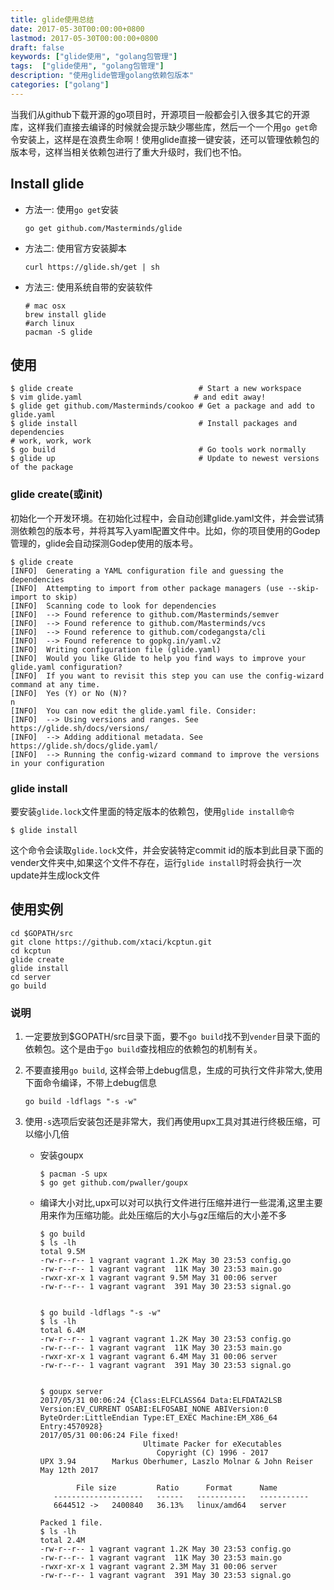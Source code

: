 ```yaml
---
title: glide使用总结
date: 2017-05-30T00:00:00+0800
lastmod: 2017-05-30T00:00:00+0800
draft: false
keywords: ["glide使用", "golang包管理"]
tags:  ["glide使用", "golang包管理"]
description: "使用glide管理golang依赖包版本"
categories: ["golang"]
---
```


当我们从github下载开源的go项目时，开源项目一般都会引入很多其它的开源库，这样我们直接去编译的时候就会提示缺少哪些库，然后一个一个用`go get`命令安装上，这样是在浪费生命啊！使用glide直接一键安装，还可以管理依赖包的版本号，这样当相关依赖包进行了重大升级时，我们也不怕。

## Install glide

* 方法一: 使用`go get`安装

    ```
    go get github.com/Masterminds/glide
    ```
* 方法二: 使用官方安装脚本

    ```
    curl https://glide.sh/get | sh
    ```
* 方法三: 使用系统自带的安装软件

    ```
    # mac osx
    brew install glide
    #arch linux
    pacman -S glide
    ```

## 使用

```
$ glide create                            # Start a new workspace
$ vim glide.yaml                         # and edit away!
$ glide get github.com/Masterminds/cookoo # Get a package and add to glide.yaml
$ glide install                           # Install packages and dependencies
# work, work, work
$ go build                                # Go tools work normally
$ glide up                                # Update to newest versions of the package
```

### glide create(或init)

初始化一个开发环境。在初始化过程中，会自动创建glide.yaml文件，并会尝试猜测依赖包的版本号，并将其写入yaml配置文件中。比如，你的项目使用的Godep管理的，glide会自动探测Godep使用的版本号。

```
$ glide create
[INFO]	Generating a YAML configuration file and guessing the dependencies
[INFO]	Attempting to import from other package managers (use --skip-import to skip)
[INFO]	Scanning code to look for dependencies
[INFO]	--> Found reference to github.com/Masterminds/semver
[INFO]	--> Found reference to github.com/Masterminds/vcs
[INFO]	--> Found reference to github.com/codegangsta/cli
[INFO]	--> Found reference to gopkg.in/yaml.v2
[INFO]	Writing configuration file (glide.yaml)
[INFO]	Would you like Glide to help you find ways to improve your glide.yaml configuration?
[INFO]	If you want to revisit this step you can use the config-wizard command at any time.
[INFO]	Yes (Y) or No (N)?
n
[INFO]	You can now edit the glide.yaml file. Consider:
[INFO]	--> Using versions and ranges. See https://glide.sh/docs/versions/
[INFO]	--> Adding additional metadata. See https://glide.sh/docs/glide.yaml/
[INFO]	--> Running the config-wizard command to improve the versions in your configuration
```

### glide install

要安装`glide.lock`文件里面的特定版本的依赖包，使用`glide install命令`

```
$ glide install
```

这个命令会读取`glide.lock`文件，并会安装特定commit id的版本到此目录下面的vender文件夹中,如果这个文件不存在，运行`glide install`时将会执行一次update并生成lock文件

## 使用实例

```
cd $GOPATH/src
git clone https://github.com/xtaci/kcptun.git
cd kcptun
glide create
glide install
cd server
go build
```

### 说明

1. 一定要放到$GOPATH/src目录下面，要不`go build`找不到`vender`目录下面的依赖包。这个是由于`go build`查找相应的依赖包的机制有关。
2. 不要直接用`go build`, 这样会带上debug信息，生成的可执行文件非常大,使用下面命令编译，不带上debug信息

    ```
    go build -ldflags "-s -w"
    ```
3. 使用`-s`选项后安装包还是非常大，我们再使用upx工具对其进行终极压缩，可以缩小几倍
    * 安装goupx

        ```
        $ pacman -S upx
        $ go get github.com/pwaller/goupx
        ```
    * 编译大小对比,upx可以对可以执行文件进行压缩并进行一些混淆,这里主要用来作为压缩功能。此处压缩后的大小与gz压缩后的大小差不多

        ```
        $ go build
        $ ls -lh
        total 9.5M
        -rw-r--r-- 1 vagrant vagrant 1.2K May 30 23:53 config.go
        -rw-r--r-- 1 vagrant vagrant  11K May 30 23:53 main.go
        -rwxr-xr-x 1 vagrant vagrant 9.5M May 31 00:06 server
        -rw-r--r-- 1 vagrant vagrant  391 May 30 23:53 signal.go


        $ go build -ldflags "-s -w"
        $ ls -lh
        total 6.4M
        -rw-r--r-- 1 vagrant vagrant 1.2K May 30 23:53 config.go
        -rw-r--r-- 1 vagrant vagrant  11K May 30 23:53 main.go
        -rwxr-xr-x 1 vagrant vagrant 6.4M May 31 00:06 server
        -rw-r--r-- 1 vagrant vagrant  391 May 30 23:53 signal.go


        $ goupx server
        2017/05/31 00:06:24 {Class:ELFCLASS64 Data:ELFDATA2LSB Version:EV_CURRENT OSABI:ELFOSABI_NONE ABIVersion:0 ByteOrder:LittleEndian Type:ET_EXEC Machine:EM_X86_64 Entry:4570928}
        2017/05/31 00:06:24 File fixed!
                               Ultimate Packer for eXecutables
                                  Copyright (C) 1996 - 2017
        UPX 3.94        Markus Oberhumer, Laszlo Molnar & John Reiser   May 12th 2017

                File size         Ratio      Format      Name
           --------------------   ------   -----------   -----------
           6644512 ->   2400840   36.13%   linux/amd64   server

        Packed 1 file.
        $ ls -lh
        total 2.4M
        -rw-r--r-- 1 vagrant vagrant 1.2K May 30 23:53 config.go
        -rw-r--r-- 1 vagrant vagrant  11K May 30 23:53 main.go
        -rwxr-xr-x 1 vagrant vagrant 2.3M May 31 00:06 server
        -rw-r--r-- 1 vagrant vagrant  391 May 30 23:53 signal.go
        ```



